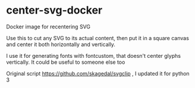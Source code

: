 # center-svg-docker
Docker image for recentering SVG

Use this to cut any SVG to its actual content, then put it in a square canvas and center it both horizontally and vertically.

I use it for generating fonts with fontcustom, that doesn't center glyphs vertically. It could be useful to someone else too

Original script https://github.com/skagedal/svgclip , I updated it for python 3
